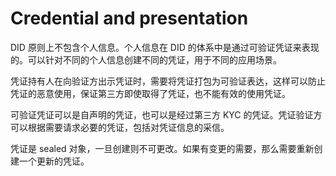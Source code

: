 # Credential and presentation

DID 原则上不包含个人信息。个人信息在 DID 的体系中是通过可验证凭证来表现的。可以针对不同的个人信息创建不同的凭证，用于不同的应用场景。

凭证持有人在向验证方出示凭证时，需要将凭证打包为可验证表达，这样可以防止凭证的恶意使用，保证第三方即使取得了凭证，也不能有效的使用凭证。

可验证凭证可以是自声明的凭证，也可以是经过第三方 KYC 的凭证。凭证验证方可以根据需要请求必要的凭证，包括对凭证信息的采信。

凭证是 sealed 对象，一旦创建则不可更改。如果有变更的需要，那么需要重新创建一个更新的凭证。
